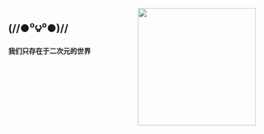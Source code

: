<img src="https://i.loli.net/2021/11/12/GzrxY3aZtHSwnTp.jpg" align="right" width="240">

## (//●⁰౪⁰●)//

**我们只存在于二次元的世界**
